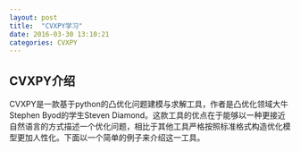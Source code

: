```yaml
---
layout: post
title:  "CVXPY学习"
date: 2016-03-30 13:10:21
categories: CVXPY
---
```

## CVXPY介绍
CVXPY是一款基于python的凸优化问题建模与求解工具，作者是凸优化领域大牛Stephen Byod的学生Steven Diamond。这款工具的优点在于能够以一种更接近自然语言的方式描述一个优化问题，相比于其他工具严格按照标准格式构造优化模型更加人性化。下面以一个简单的例子来介绍这一工具。
